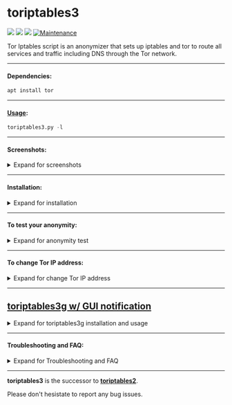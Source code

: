 # toriptables3

![](https://img.shields.io/badge/toriptables3-python_3.8-blue.svg?style=flat-square) ![](https://img.shields.io/badge/dependencies-tor-orange.svg?style=flat-square) ![](https://img.shields.io/badge/GPL-v2-blue.svg?style=flat-square) [![Maintenance](https://img.shields.io/badge/Maintained%3F-yes-green.svg?style=flat-square)](https://github.com/ruped24/toriptables3/graphs/commit-activity)

Tor Iptables script is an anonymizer that sets up iptables and tor to route all services and traffic including DNS through the Tor network.

---

#### Dependencies:
```bash
apt install tor
```
---

#### [Usage](https://drive.google.com/file/d/1pYBizuYq6OpWbLqZqgll9PJwJu7MMhhT/view?usp=sharing):
```python
toriptables3.py -l
```
---

#### Screenshots:
<details><summary>Expand for screenshots</summary>
 
* [Screenshot Kali Linux ](https://drive.google.com/file/d/1uhBPftxaqbW2W6IC3CzpT1mqDQ8KQDCE/view?usp=sharing)
 
* [Screenshot Linux Mint](https://drive.google.com/file/d/1xqvqIQe_jfi-PqfVCn8Fq9yZ7MAUqns-/view?usp=sharing)
 
 </details>

---

#### Installation:
<details><summary>Expand for installation</summary>
<br>
 
```bash
sudo mv toriptables3.py /usr/local/bin
```

</details>

---

#### To test your anonymity:
<details><summary>Expand for anonymity test</summary>
<br>
 
* [Check My IPx](https://ipx.ac/)
* [Check Tor Project](https://check.torproject.org)
* [Do I leak](http://www.doileak.com/)
* [DNS leak test](http://dnsleaktest.com)
* [Test IPv6](http://ipv6-test.com/)
* [What is my proxy](http://whatismyproxy.com)
* [What every Browser knows about you](http://webkay.robinlinus.com/)

</details>

---

#### To change Tor IP address:
<details><summary>Expand for change Tor IP address</summary>
<br>

```bash
toriptables3.py -r
```
</details>

---

## [toriptables3g w/ GUI notification](https://bitbucket.org/ruped24/toriptables3g/src)
<details><summary>Expand for toriptables3g installation and usage</summary>

#### Dependencies:

```bash
apt install tor
```

#### Screenshots:
* [Kali Linux, Rolling Edition [ON]](https://drive.google.com/file/d/136xanPctr35oHxshW5abVGyFg0cslzV4/view?usp=sharing)
* [Kali Linux, Rolling Edition [OFF]](https://drive.google.com/file/d/1lDKIrx4XQpObjHUJ2t9ESa93z9XD4Shd/view?usp=sharing)

#### Usage Demo:
<details><summary>Exapand for notification demo</summary>
 <br>
 
* [Kali Linux, Rolling Edition Demo](https://drive.google.com/file/d/1kWdp8ciWTX5onuinR-3DjYKgcTFh9QJM/view?usp=sharing)

</details>

</details>

---

#### Troubleshooting and FAQ:
<details><summary>Expand for Troubleshooting and FAQ</summary>
 <br>
 
 [► **Troubleshooting and FAQ**](https://github.com/ruped24/toriptables2/wiki/Troubleshooting)

</details>

---

**toriptables3** is the successor to **[toriptables2](https://github.com/ruped24/toriptables2#toriptables2)**.

Please don't hesistate to report any bug issues.
